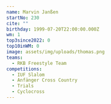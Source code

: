 ```yaml
---
name: Marvin Janßen
startNo: 230
cite: ""
birthday: 1999-07-20T22:00:00.000Z
wm: 1
top3since2022: 0
top10inWM: 0
image: assets/img/uploads/thomas.png
teams:
  - RKB Freestyle Team
competitions:
  - IUF Slalom
  - Anfänger Cross Country
  - Trials
  - Cyclocross
---
```

